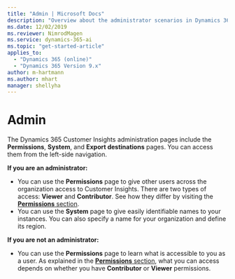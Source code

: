 ```yaml
---
title: "Admin | Microsoft Docs"
description: "Overview about the administrator scenarios in Dynamics 365 Customer Insights."
ms.date: 12/02/2019
ms.reviewer: NimrodMagen
ms.service: dynamics-365-ai
ms.topic: "get-started-article"
applies_to: 
  - "Dynamics 365 (online)"
  - "Dynamics 365 Version 9.x"
author: m-hartmann
ms.author: mhart
manager: shellyha
---
```

# Admin

The Dynamics 365 Customer Insights administration pages include the **Permissions**, **System**, and **Export destinations** pages. You can access them from the left-side navigation.

**If you are an administrator:**

- You can use the **Permissions** page to give other users across the organization access to Customer Insights. There are two types of access: **Viewer** and **Contributor**. See how they differ by visiting the [**Permissions** section](pm-permissions.md).
- You can use the **System** page to give easily identifiable names to your instances. You can also specify a name for your organization and define its region.

**If you are not an administrator:**

- You can use the **Permissions** page to learn what is accessible to you as a user. As explained in the [**Permissions** section](pm-permissions.md), what you can access  depends on whether you have **Contributor** or **Viewer** permissions.
